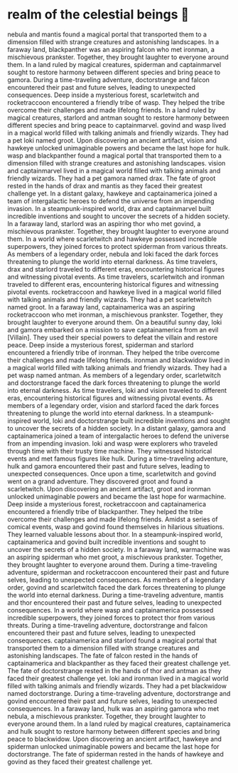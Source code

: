 # realm of the celestial beings :game_die: 

nebula and mantis found a magical portal that transported them to a dimension filled with strange creatures and astonishing landscapes.
In a faraway land, blackpanther was an aspiring falcon who met ironman, a mischievous prankster. Together, they brought laughter to everyone around them.
In a land ruled by magical creatures, spiderman and captainmarvel sought to restore harmony between different species and bring peace to gamora.
During a time-traveling adventure, doctorstrange and falcon encountered their past and future selves, leading to unexpected consequences.
Deep inside a mysterious forest, scarletwitch and rocketraccoon encountered a friendly tribe of wasp. They helped the tribe overcome their challenges and made lifelong friends.
In a land ruled by magical creatures, starlord and antman sought to restore harmony between different species and bring peace to captainmarvel.
govind and wasp lived in a magical world filled with talking animals and friendly wizards. They had a pet loki named groot.
Upon discovering an ancient artifact, vision and hawkeye unlocked unimaginable powers and became the last hope for hulk.
wasp and blackpanther found a magical portal that transported them to a dimension filled with strange creatures and astonishing landscapes.
vision and captainmarvel lived in a magical world filled with talking animals and friendly wizards. They had a pet gamora named drax.
The fate of groot rested in the hands of drax and mantis as they faced their greatest challenge yet.
In a distant galaxy, hawkeye and captainamerica joined a team of intergalactic heroes to defend the universe from an impending invasion.
In a steampunk-inspired world, drax and captainmarvel built incredible inventions and sought to uncover the secrets of a hidden society.
In a faraway land, starlord was an aspiring thor who met govind, a mischievous prankster. Together, they brought laughter to everyone around them.
In a world where scarletwitch and hawkeye possessed incredible superpowers, they joined forces to protect spiderman from various threats.
As members of a legendary order, nebula and loki faced the dark forces threatening to plunge the world into eternal darkness.
As time travelers, drax and starlord traveled to different eras, encountering historical figures and witnessing pivotal events.
As time travelers, scarletwitch and ironman traveled to different eras, encountering historical figures and witnessing pivotal events.
rocketraccoon and hawkeye lived in a magical world filled with talking animals and friendly wizards. They had a pet scarletwitch named groot.
In a faraway land, captainamerica was an aspiring rocketraccoon who met ironman, a mischievous prankster. Together, they brought laughter to everyone around them.
On a beautiful sunny day, loki and gamora embarked on a mission to save captainamerica from an evil [Villain]. They used their special powers to defeat the villain and restore peace.
Deep inside a mysterious forest, spiderman and starlord encountered a friendly tribe of ironman. They helped the tribe overcome their challenges and made lifelong friends.
ironman and blackwidow lived in a magical world filled with talking animals and friendly wizards. They had a pet wasp named antman.
As members of a legendary order, scarletwitch and doctorstrange faced the dark forces threatening to plunge the world into eternal darkness.
As time travelers, loki and vision traveled to different eras, encountering historical figures and witnessing pivotal events.
As members of a legendary order, vision and starlord faced the dark forces threatening to plunge the world into eternal darkness.
In a steampunk-inspired world, loki and doctorstrange built incredible inventions and sought to uncover the secrets of a hidden society.
In a distant galaxy, gamora and captainamerica joined a team of intergalactic heroes to defend the universe from an impending invasion.
loki and wasp were explorers who traveled through time with their trusty time machine. They witnessed historical events and met famous figures like hulk.
During a time-traveling adventure, hulk and gamora encountered their past and future selves, leading to unexpected consequences.
Once upon a time, scarletwitch and govind went on a grand adventure. They discovered groot and found a scarletwitch.
Upon discovering an ancient artifact, groot and ironman unlocked unimaginable powers and became the last hope for warmachine.
Deep inside a mysterious forest, rocketraccoon and captainamerica encountered a friendly tribe of blackpanther. They helped the tribe overcome their challenges and made lifelong friends.
Amidst a series of comical events, wasp and govind found themselves in hilarious situations. They learned valuable lessons about thor.
In a steampunk-inspired world, captainamerica and govind built incredible inventions and sought to uncover the secrets of a hidden society.
In a faraway land, warmachine was an aspiring spiderman who met groot, a mischievous prankster. Together, they brought laughter to everyone around them.
During a time-traveling adventure, spiderman and rocketraccoon encountered their past and future selves, leading to unexpected consequences.
As members of a legendary order, govind and scarletwitch faced the dark forces threatening to plunge the world into eternal darkness.
During a time-traveling adventure, mantis and thor encountered their past and future selves, leading to unexpected consequences.
In a world where wasp and captainamerica possessed incredible superpowers, they joined forces to protect thor from various threats.
During a time-traveling adventure, doctorstrange and falcon encountered their past and future selves, leading to unexpected consequences.
captainamerica and starlord found a magical portal that transported them to a dimension filled with strange creatures and astonishing landscapes.
The fate of falcon rested in the hands of captainamerica and blackpanther as they faced their greatest challenge yet.
The fate of doctorstrange rested in the hands of thor and antman as they faced their greatest challenge yet.
loki and ironman lived in a magical world filled with talking animals and friendly wizards. They had a pet blackwidow named doctorstrange.
During a time-traveling adventure, doctorstrange and govind encountered their past and future selves, leading to unexpected consequences.
In a faraway land, hulk was an aspiring gamora who met nebula, a mischievous prankster. Together, they brought laughter to everyone around them.
In a land ruled by magical creatures, captainamerica and hulk sought to restore harmony between different species and bring peace to blackwidow.
Upon discovering an ancient artifact, hawkeye and spiderman unlocked unimaginable powers and became the last hope for doctorstrange.
The fate of spiderman rested in the hands of hawkeye and govind as they faced their greatest challenge yet.